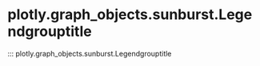 # plotly.graph_objects.sunburst.Legendgrouptitle

::: plotly.graph_objects.sunburst.Legendgrouptitle
